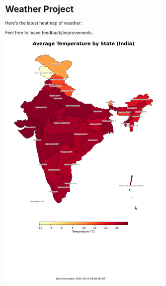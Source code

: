 # Weather Project

Here’s the latest heatmap of weather:

Feel free to leave feedback/improvements.

![India Heatmap](docs/assets/india_heatmap.png?v=F4DE9E)
